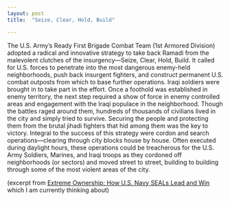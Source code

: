 ```yaml
---
layout: post
title:  "Seize, Clear, Hold, Build"

---
```


The U.S. Army’s Ready First Brigade Combat Team (1st Armored Division) adopted a radical and innovative strategy to take back Ramadi from the malevolent clutches of the insurgency—Seize, Clear, Hold, Build. It called for U.S. forces to penetrate into the most dangerous enemy-held neighborhoods, push back insurgent fighters, and construct permanent U.S. combat outposts from which to base further operations. Iraqi soldiers were brought in to take part in the effort. Once a foothold was established in enemy territory, the next step required a show of force in enemy controlled areas and engagement with the Iraqi populace in the neighborhood. Though the battles raged around them, hundreds of thousands of civilians lived in the city and simply tried to survive. Securing the people and protecting them from the brutal jihadi fighters that hid among them was the key to victory. Integral to the success of this strategy were cordon and search operations—clearing through city blocks house by house. Often executed during daylight hours, these operations could be treacherous for the U.S. Army Soldiers, Marines, and Iraqi troops as they cordoned off neighborhoods (or sectors) and moved street to street, building to building through some of the most violent areas of the city.


(excerpt from [Extreme Ownership: How U.S. Navy SEALs Lead and Win](https://www.goodreads.com/book/show/23848190-extreme-ownership) which I am currently thinking about)
